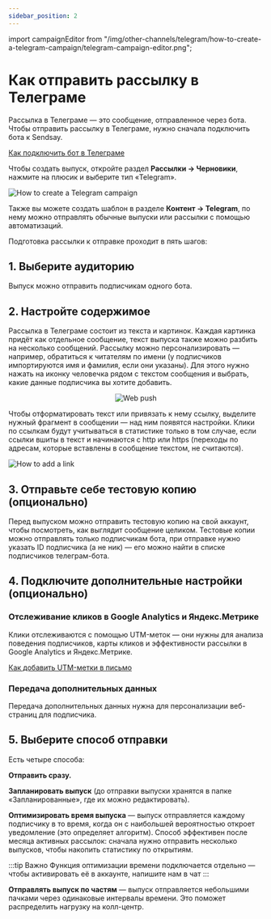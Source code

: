 ```yaml
---
sidebar_position: 2
---
```


import campaignEditor from "/img/other-channels/telegram/how-to-create-a-telegram-campaign/telegram-campaign-editor.png";

# Как отправить рассылку в Телеграме

Рассылка в Телеграме — это сообщение, отправленное через бота. Чтобы отправить рассылку в Телеграме, нужно сначала подключить бота к Sendsay.

[Как подключить бот в Телеграме](./how-to-connect-a-bot.md)

Чтобы создать выпуск, откройте раздел **Рассылки → Черновики**, нажмите на плюсик и выберите тип «Telegram».

![How to create a Telegram campaign](/img/other-channels/telegram/how-to-create-a-telegram-campaign/how-to-create-a-telegram-campaign.gif) <br/>

Также вы можете создать шаблон в разделе **Контент → Telegram**, по нему можно отправлять обычные выпуски или рассылки с помощью автоматизаций.

Подготовка рассылки к отправке проходит в пять шагов:

## 1. Выберите аудиторию

Выпуск можно отправить подписчикам одного бота.

## 2. Настройте содержимое

Рассылка в Телеграме состоит из текста и картинок. Каждая картинка придёт как отдельное сообщение, текст выпуска также можно разбить на несколько сообщений. Рассылку можно персонализировать — например, обратиться к читателям по имени (у подписчиков импортируются имя и фамилия, если они указаны). Для этого нужно нажать на иконку человечка рядом с текстом сообщения и выбрать, какие данные подписчика вы хотите добавить.

<p align="center">
    <img src={campaignEditor} alt="Web push" />
</p>

Чтобы отформатировать текст или привязать к нему ссылку, выделите нужный фрагмент в сообщении — над ним появятся настройки. Клики по ссылкам будут учитываться в статистике только в том случае, если ссылки вшиты в текст и начинаются с http или https (переходы по адресам, которые вставлены в сообщение текстом, не считаются).

![How to add a link](/img/other-channels/telegram/how-to-create-a-telegram-campaign/how-to-add-a-link.gif) <br/>

## 3. Отправьте себе тестовую копию (опционально)

Перед выпуском можно отправить тестовую копию на свой аккаунт, чтобы посмотреть, как выглядит сообщение целиком. Тестовые копии можно отправлять только подписчикам бота, при отправке нужно указать ID подписчика (а не ник) — его можно найти в списке подписчиков телеграм-бота.

## 4. Подключите дополнительные настройки (опционально)

### Отслеживание кликов в Google Analytics и Яндекс.Метрике

Клики отслеживаются с помощью UTM-меток — они нужны для анализа поведения подписчиков, карты кликов и эффективности рассылки в Google Analytics и Яндекс.Метрике.

[Как добавить UTM-метки в письмо](/docs/email-campaigns/settings/how-to-add-utm.md)

### Передача дополнительных данных

Передача дополнительных данных нужна для персонализации веб-страниц для подписчика.

## 5. Выберите способ отправки

Есть четыре способа:

**Отправить сразу.**

**Запланировать выпуск** (до отправки выпуски хранятся в папке «Запланированные», где их можно редактировать).

**Оптимизировать время выпуска** — выпуск отправляется каждому подписчику в то время, когда он с наибольшей вероятностью откроет уведомление (это определяет алгоритм). Способ эффективен после месяца активных рассылок: сначала нужно отправить несколько выпусков, чтобы накопить статистику по открытиям.

:::tip Важно
Функция оптимизации времени подключается отдельно — чтобы активировать её в аккаунте, напишите нам в чат
:::

**Отправлять выпуск по частям** — выпуск отправляется небольшими пачками через одинаковые интервалы времени. Это поможет распределить нагрузку на колл-центр.

